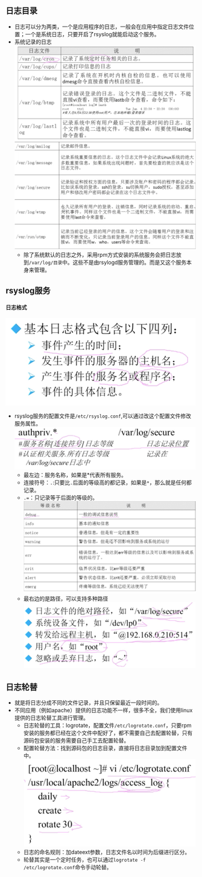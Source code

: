 ## 日志目录
- 日志可以分为两类，一个是应用程序的日志，一般会在应用中指定日志文件位置；一个是系统日志，只要开启了rsyslog就能启动这个服务。
- 系统记录的日志
![](../截图/截屏2020-03-1922.51.13.png)
![](../截图/截屏2020-03-1922.57.06.png)
  - 除了系统默认的日志之外，采用rpm方式安装的系统服务会把日志放到`/var/log/目录`中。这些不是由rsylogd服务管理的。而是又这个服务本身来管理。

## rsyslog服务
#### 日志格式
![](../截图/截屏2020-03-1923.02.09.png)
- rsyslog服务的配置文件是`/etc/rsyslog.conf`,可以通过改这个配置文件修改服务属性。
    ![](../截图/截屏2020-03-1923.16.41.png)
    - 最左边：服务名称，如果是*代表所有服务。
    - 连接符号：`.`:只要比`.`后面的等级高的都记录，如果是`*`，那么就是任何都记录。
    - `.=`：只记录等于后面的等级的。
    ![](../截图/截屏2020-03-1923.21.42.png)
    - 最右边的是路径，可以支持多种路径
        ![](../截图/截屏2020-03-1923.24.41.png)

## 日志轮替
- 就是将日志分成不同的文件记录，并且只保留最近一段时间的。
- 不同应用（例如apache）提供的日志功能不一样，很多不全，我们使用linux提供的日志轮替工具进行管理。
  - 日志轮替的工具：logrotate，配置文件`/etc/logrotate.conf`，只要rpm安装的服务都已经在这个文件中配好了，都不需要自己去配置轮替，只有源码包安装的服务需要自己手工去配置轮替。
  - 配置轮替方法：找到源码包的日志目录，直接将日志目录加到配置文件中。
    ![](../截图/截屏2020-03-2010.25.36.png)
  - 日志的命名规则：加dateext参数，日志文件名以时间为后缀进行区分。
  - 轮替其实是一个定时任务，也可以通过`logrotate -f /etc/logrotate.conf`命令手动轮替。

